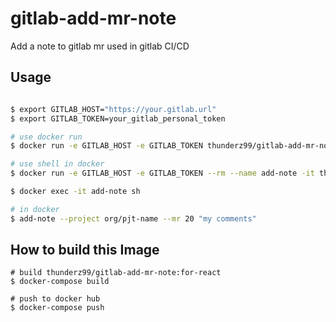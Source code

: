 # gitlab-add-mr-note

Add a note to gitlab mr used in gitlab CI/CD



## Usage

```bash

$ export GITLAB_HOST="https://your.gitlab.url"
$ export GITLAB_TOKEN=your_gitlab_personal_token

# use docker run
$ docker run -e GITLAB_HOST -e GITLAB_TOKEN thunderz99/gitlab-add-mr-note add-note --project org/pjt-name --mr 20 "my comments"

# use shell in docker
$ docker run -e GITLAB_HOST -e GITLAB_TOKEN --rm --name add-note -it thunderz99/gitlab-add-mr-note tail -f /dev/null

$ docker exec -it add-note sh

# in docker
$ add-note --project org/pjt-name --mr 20 "my comments"

```



## How to build this Image


```
# build thunderz99/gitlab-add-mr-note:for-react
$ docker-compose build

# push to docker hub
$ docker-compose push
```